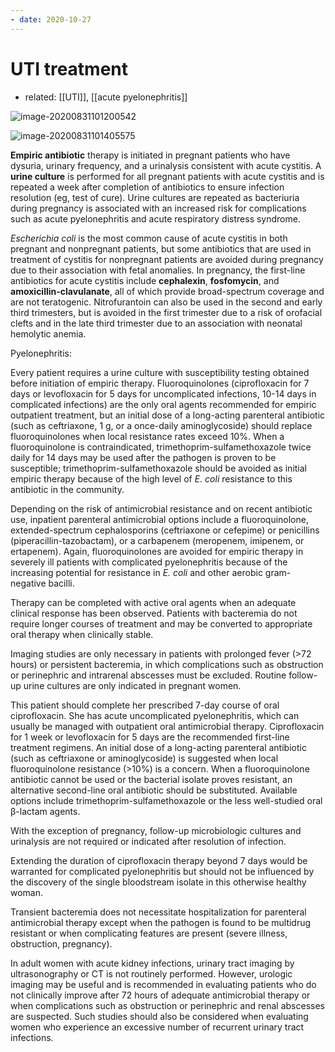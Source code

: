 ```yaml
---
- date: 2020-10-27
---
```


# UTI treatment

- related: [[UTI]], [[acute pyelonephritis]]

<!-- acute cystitis, complicated cystitis, pyelo treatment. Rx if pregnant -->

![image-20200831101200542](https://photos.thisispiggy.com/file/wikiFiles/image-20200831101200542.png)

![image-20200831101405575](https://photos.thisispiggy.com/file/wikiFiles/image-20200831101405575.png)

**Empiric antibiotic** therapy is initiated in pregnant patients who have dysuria, urinary frequency, and a urinalysis consistent with acute cystitis.  A **urine culture** is performed for all pregnant patients with acute cystitis and is repeated a week after completion of antibiotics to ensure infection resolution (eg, test of cure).  Urine cultures are repeated as bacteriuria during pregnancy is associated with an increased risk for complications such as acute pyelonephritis and acute respiratory distress syndrome.

_Escherichia coli_ is the most common cause of acute cystitis in both pregnant and nonpregnant patients, but some antibiotics that are used in treatment of cystitis for nonpregnant patients are avoided during pregnancy due to their association with fetal anomalies.  In pregnancy, the first-line antibiotics for acute cystitis include **cephalexin**, **fosfomycin**, and **amoxicillin-clavulanate**, all of which provide broad-spectrum coverage and are not teratogenic.  Nitrofurantoin can also be used in the second and early third trimesters, but is avoided in the first trimester due to a risk of orofacial clefts and in the late third trimester due to an association with neonatal hemolytic anemia.

Pyelonephritis:

Every patient requires a urine culture with susceptibility testing obtained before initiation of empiric therapy. Fluoroquinolones (ciprofloxacin for 7 days or levofloxacin for 5 days for uncomplicated infections, 10-14 days in complicated infections) are the only oral agents recommended for empiric outpatient treatment, but an initial dose of a long-acting parenteral antibiotic (such as ceftriaxone, 1 g, or a once-daily aminoglycoside) should replace fluoroquinolones when local resistance rates exceed 10%. When a fluoroquinolone is contraindicated, trimethoprim-sulfamethoxazole twice daily for 14 days may be used after the pathogen is proven to be susceptible; trimethoprim-sulfamethoxazole should be avoided as initial empiric therapy because of the high level of _E. coli_ resistance to this antibiotic in the community.

Depending on the risk of antimicrobial resistance and on recent antibiotic use, inpatient parenteral antimicrobial options include a fluoroquinolone, extended-spectrum cephalosporins (ceftriaxone or cefepime) or penicillins (piperacillin-tazobactam), or a carbapenem (meropenem, imipenem, or ertapenem). Again, fluoroquinolones are avoided for empiric therapy in severely ill patients with complicated pyelonephritis because of the increasing potential for resistance in _E. coli_ and other aerobic gram-negative bacilli.

Therapy can be completed with active oral agents when an adequate clinical response has been observed. Patients with bacteremia do not require longer courses of treatment and may be converted to appropriate oral therapy when clinically stable.

Imaging studies are only necessary in patients with prolonged fever (>72 hours) or persistent bacteremia, in which complications such as obstruction or perinephric and intrarenal abscesses must be excluded. Routine follow-up urine cultures are only indicated in pregnant women.

This patient should complete her prescribed 7-day course of oral ciprofloxacin. She has acute uncomplicated pyelonephritis, which can usually be managed with outpatient oral antimicrobial therapy. Ciprofloxacin for 1 week or levofloxacin for 5 days are the recommended first-line treatment regimens. An initial dose of a long-acting parenteral antibiotic (such as ceftriaxone or aminoglycoside) is suggested when local fluoroquinolone resistance (>10%) is a concern. When a fluoroquinolone antibiotic cannot be used or the bacterial isolate proves resistant, an alternative second-line oral antibiotic should be substituted. Available options include trimethoprim-sulfamethoxazole or the less well-studied oral β-lactam agents.

With the exception of pregnancy, follow-up microbiologic cultures and urinalysis are not required or indicated after resolution of infection.

Extending the duration of ciprofloxacin therapy beyond 7 days would be warranted for complicated pyelonephritis but should not be influenced by the discovery of the single bloodstream isolate in this otherwise healthy woman.

Transient bacteremia does not necessitate hospitalization for parenteral antimicrobial therapy except when the pathogen is found to be multidrug resistant or when complicating features are present (severe illness, obstruction, pregnancy).

In adult women with acute kidney infections, urinary tract imaging by ultrasonography or CT is not routinely performed. However, urologic imaging may be useful and is recommended in evaluating patients who do not clinically improve after 72 hours of adequate antimicrobial therapy or when complications such as obstruction or perinephric and renal abscesses are suspected. Such studies should also be considered when evaluating women who experience an excessive number of recurrent urinary tract infections.
